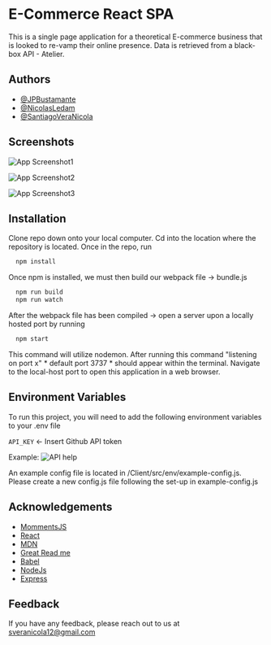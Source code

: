 
# E-Commerce React SPA

This is a single page application for a theoretical E-commerce business that is looked to re-vamp their online presence. Data is retrieved from a black-box API - Atelier.
## Authors

- [@JPBustamante](https://github.com/jpbust)
- [@NicolasLedam](https://github.com/Ledan-bot)
- [@SantiagoVeraNicola](https://github.com/sveranicola)

## Screenshots

![App Screenshot1](https://res.cloudinary.com/jpbust/image/upload/v1633102232/Screen_Shot_2021-10-01_at_10.27.49_qzckfh.jpg)

![App Screenshot2](https://res.cloudinary.com/jpbust/image/upload/v1633102506/Screen_Shot_2021-10-01_at_10.34.57_qbiixi.jpg)

![App Screenshot3](https://res.cloudinary.com/jpbust/image/upload/v1633102232/Screen_Shot_2021-10-01_at_10.28.06_l4xxiv.jpg)


## Installation

Clone repo down onto your local computer. Cd into the location where the repository is located. Once in the repo, run

```bash
  npm install
```
Once npm is installed, we must then build our webpack file -> bundle.js

```bash
  npm run build
  npm run watch
```

After the webpack file has been compiled -> open a server upon a locally hosted port by running

```bash
  npm start
```

This command will utilize nodemon. After running this command "listening on port x" * default port 3737 * should appear within the terminal.
Navigate to the local-host port to open this application in a web browser.
## Environment Variables

To run this project, you will need to add the following environment variables to your .env file

`API_KEY` <- Insert Github API token

Example:
![API help](https://res.cloudinary.com/jpbust/image/upload/v1633102772/Screen_Shot_2021-10-01_at_10.38.46_p3wclh.jpg)

An example config file is located in /Client/src/env/example-config.js. Please create a new config.js file following the set-up in example-config.js



## Acknowledgements

 - [MommentsJS](https://momentjs.com/)
 - [React](https://reactjs.org/docs/getting-started.html)
 - [MDN](https://developer.mozilla.org/en-US/)
 - [Great Read me](https://readme.so/)
 - [Babel](https://babeljs.io/)
 - [NodeJs](https://nodejs.org/en/)
 - [Express](https://expressjs.com/)

## Feedback

If you have any feedback, please reach out to us at sveranicola12@gmail.com
